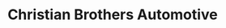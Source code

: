 ---
title: "Christian Brothers Automotive"
url: /leander/christian-brothers-automotive/
shop: Autowerkstatt
---